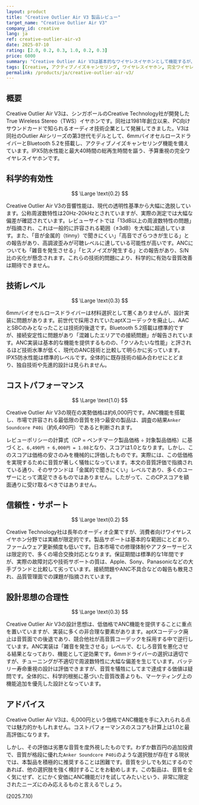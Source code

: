 ```yaml
---
layout: product
title: "Creative Outlier Air V3 製品レビュー"
target_name: "Creative Outlier Air V3"
company_id: creative
lang: ja
ref: creative-outlier-air-v3
date: 2025-07-10
rating: [2.0, 0.2, 0.3, 1.0, 0.2, 0.3]
price: 6000
summary: "Creative Outlier Air V3は基本的なワイヤレスイヤホンとして機能するが、技術的な限界により現代の基準では競争力に欠ける製品"
tags: [Creative, アクティブノイズキャンセリング, ワイヤレスイヤホン, 完全ワイヤレスイヤホン]
permalink: /products/ja/creative-outlier-air-v3/
---
```


## 概要

Creative Outlier Air V3は、シンガポールのCreative Technology社が開発したTrue Wireless Stereo（TWS）イヤホンです。同社は1981年創立以来、PC向けサウンドカードで知られるオーディオ技術企業として発展してきました。V3は同社のOutlier Airシリーズの第3世代モデルとして、6mmバイオセルロースドライバーとBluetooth 5.2を搭載し、アクティブノイズキャンセリング機能を備えています。IPX5防水性能と最大40時間の総再生時間を謳う、予算重視の完全ワイヤレスイヤホンです。

## 科学的有効性

$$ \Large \text{0.2} $$

Creative Outlier Air V3の音響性能は、現代の透明性基準から大幅に逸脱しています。公称周波数特性は20Hz-20kHzとされていますが、実際の測定では大幅な偏差が確認されています。レビューサイトでは「13dB以上の周波数特性の問題」が指摘され、これは一般的に許容される範囲（±3dB）を大幅に超過しています。また、「音が金属的（tinny）で聞きにくい」「高音でざらつきが生じる」との報告があり、高調波歪みが可聴レベルに達している可能性が高いです。ANCについても「雑音を発生させる」「ヒスノイズが発生する」との報告があり、S/N比の劣化が懸念されます。これらの技術的問題により、科学的に有効な音質改善は期待できません。

## 技術レベル

$$ \Large \text{0.3} $$

6mmバイオセルロースドライバーは材料選択として悪くありませんが、設計実装に問題があります。前世代で採用されていたaptXコーデックを廃止し、AACとSBCのみとなったことは技術的後退です。Bluetooth 5.2搭載は標準的ですが、接続安定性に問題があり「混雑したエリアでの接続問題」が報告されています。ANC実装は基本的な機能を提供するものの、「クソみたいな性能」と評されるほど技術水準が低く、現代のANC技術と比較して明らかに劣っています。IPX5防水性能は標準的レベルです。全体的に既存技術の組み合わせにとどまり、独自技術や先進的設計は見られません。

## コストパフォーマンス

$$ \Large \text{1.0} $$

Creative Outlier Air V3の現在の実勢価格は約6,000円です。ANC機能を搭載し、市場で許容される最低限の音質を持つ最安の製品は、調査の結果`Anker Soundcore P40i`（約6,490円）であると判断されます。

レビューポリシーの計算式（CP = ベンチマーク製品価格 ÷ 対象製品価格）に基づくと、`6,490円 ÷ 6,000円 = 1.08`となり、スコアは1.0となります。しかし、このスコアは価格の安さのみを機械的に評価したものです。実際には、この低価格を実現するために音質が著しく犠牲になっています。本文の音質評価で指摘されている通り、そのサウンドは「金属的で聞きにくい」レベルであり、多くのユーザーにとって満足できるものではありません。したがって、このCPスコアを額面通りに受け取るべきではありません。

## 信頼性・サポート

$$ \Large \text{0.2} $$

Creative Technology社は長年のオーディオ企業ですが、消費者向けワイヤレスイヤホン分野では実績が限定的です。製品サポートは基本的な範囲にとどまり、ファームウェア更新頻度も低いです。日本市場での修理体制やアフターサービスは限定的で、多くの場合交換対応となります。保証期間は標準的な1年間ですが、実際の故障対応や技術サポートの質は、Apple、Sony、Panasonicなどの大手ブランドと比較して劣っています。接続問題やANC不具合などの報告も散見され、品質管理面での課題が指摘されています。

## 設計思想の合理性

$$ \Large \text{0.3} $$

Creative Outlier Air V3の設計思想は、低価格でANC機能を提供することに重点を置いていますが、実装に多くの非合理な要素があります。aptXコーデック廃止は音質面での後退であり、競合他社が高音質コーデックを採用する中で逆行しています。ANC実装は「雑音を発生させる」レベルで、むしろ音質を悪化させる結果となっており、機能として逆効果です。6mmドライバーの選択は適切ですが、チューニングが不適切で周波数特性に大幅な偏差を生じています。バッテリー寿命重視の設計は評価できますが、音質を犠牲にしてまで達成する価値は疑問です。全体的に、科学的根拠に基づいた音質改善よりも、マーケティング上の機能追加を優先した設計となっています。

## アドバイス

Creative Outlier Air V3は、6,000円という価格でANC機能を手に入れられる点では魅力的かもしれません。コストパフォーマンスのスコアも計算上は1.0と最高評価になります。

しかし、その評価は劣悪な音質を度外視したものです。わずか数百円の追加投資で、音質が格段に優れた`Anker Soundcore P40i`のような選択肢が存在する現状では、本製品を積極的に推奨することは困難です。音質を少しでも気にするのであれば、他の選択肢を強く検討することをお勧めします。この製品は、音質を全く気にせず、とにかく安価にANC機能だけを試してみたいという、非常に限定されたニーズにのみ応えるものと言えるでしょう。

(2025.7.10)